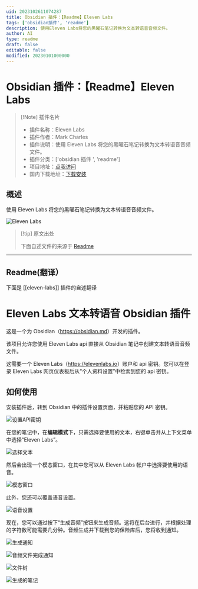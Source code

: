 ```yaml
---
uid: 2023102611074287
title: Obsidian 插件：【Readme】Eleven Labs
tags: ['obsidian插件', 'readme']
description: 使用Eleven Labs将您的黑曜石笔记转换为文本转语音音频文件。
author: AI
type: readme
draft: false
editable: false
modified: 20230101000000
---
```


# Obsidian 插件：【Readme】Eleven Labs

> [!Note] 插件名片
> - 插件名称：Eleven Labs
> - 插件作者：Mark Charles
> - 插件说明：使用 Eleven Labs 将您的黑曜石笔记转换为文本转语音音频文件。
> - 插件分类：['obsidian 插件 ', 'readme']
> - 项目地址：[点我访问](https://github.com/veritas1/eleven-labs-obsidian-plugin)
> - 国内下载地址：[下载安装](https://pkmer.cn/products/plugin/pluginMarket/?eleven-labs)

## 概述

使用 Eleven Labs 将您的黑曜石笔记转换为文本转语音音频文件。

![Eleven Labs](https://cdn.pkmer.cn/covers/eleven-labs.png!pkmer)

> [!tip] 原文出处
>
>下面自述文件的来源于 [Readme](https://ghproxy.net/https://raw.githubusercontent.com/veritas1/eleven-labs-obsidian-plugin/main/README.md)

---

## Readme(翻译）

下面是 [[eleven-labs]] 插件的自述翻译

# Eleven Labs 文本转语音 Obsidian 插件

这是一个为 Obsidian（<https://obsidian.md>）开发的插件。

该项目允许您使用 Eleven Labs api 直接从 Obsidian 笔记中创建文本转语音音频文件。

这需要一个 Eleven Labs（<https://elevenlabs.io>）账户和 api 密钥。您可以在登录 Eleven Labs 网页仪表板后从“个人资料设置”中检索到您的 api 密钥。

## 如何使用

安装插件后，转到 Obsidian 中的插件设置页面，并粘贴您的 API 密钥。

![设置API密钥](/images/image9.png)

在您的笔记中，在**编辑模式**下，只需选择要使用的文本，右键单击并从上下文菜单中选择“Eleven Labs”。

![选择文本](/images/image2.png)

然后会出现一个模态窗口，在其中您可以从 Eleven Labs 帐户中选择要使用的语音。

![模态窗口](/images/image3.png)

此外，您还可以覆盖语音设置。

![语音设置](/images/image4.png)

现在，您可以通过按下“生成音频”按钮来生成音频。这将在后台进行，并根据处理的字符数可能需要几分钟。音频生成并下载到您的保险库后，您将收到通知。

![生成通知](/images/image5.png)

![音频文件完成通知](/images/image6.png)

![文件树](/images/image7.png)

![生成的笔记](/images/image8.png)
